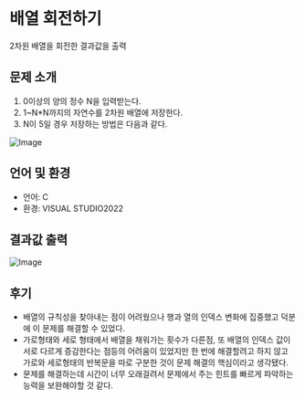 # **배열 회전하기**
2차원 배열을 회전한 결과값을 출력


## 문제 소개
1. 0이상의 양의 정수 N을 입력받는다.
2. 1~N*N까지의 자연수를 2차원 배열에 저장한다.
3. N이 5일 경우 저장하는 방법은 다음과 같다.


![Image](https://github.com/user-attachments/assets/fc0bc24f-e222-4501-9105-f2248934a634)


## 언어 및 환경
- 언어: C
- 환경: VISUAL STUDIO2022


## 결과값 출력
![Image](https://github.com/user-attachments/assets/ae77f00b-530b-4bde-9ccc-fba405ae5cfd)


## 후기
- 배열의 규칙성을 찾아내는 점이 어려웠으나 행과 열의 인덱스 변화에 집중했고 덕분에 이 문제를 해결할 수 있었다.
- 가로형태와 세로 형태에서 배열을 채워가는 횟수가 다른점, 또 배열의 인덱스 값이 서로 다르게 증감한다는 점등의 어려움이 있었지만 한 번에 해결할려고 하지 않고 가로와 세로형태의 반복문을 따로 구분한 것이 문제 해결의 핵심이라고 생각됐다.
- 문제를 해결하는데 시간이 너무 오래걸려서 문제에서 주는 힌트를 빠르게 파악하는 능력을 보완해야할 것 같다. 
